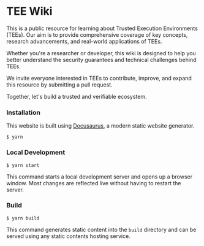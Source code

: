 # TEE Wiki

This is a public resource for learning about Trusted Execution Environments (TEEs). Our aim is to provide comprehensive coverage of key concepts, research advancements, and real-world applications of TEEs.

Whether you're a researcher or developer, this wiki is designed to help you better understand the security guarantees and technical challenges behind TEEs.

We invite everyone interested in TEEs to contribute, improve, and expand this resource by submitting a pull request.

Together, let's build a trusted and verifiable ecosystem.

### Installation
This website is built using [Docusaurus](https://docusaurus.io/), a modern static website generator.

```
$ yarn
```

### Local Development

```
$ yarn start
```

This command starts a local development server and opens up a browser window. Most changes are reflected live without having to restart the server.

### Build

```
$ yarn build
```

This command generates static content into the `build` directory and can be served using any static contents hosting service.


